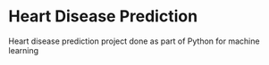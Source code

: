 # Heart Disease Prediction
Heart disease prediction project done as part of Python for machine learning
